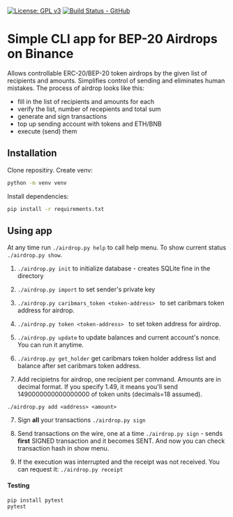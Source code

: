 [![License: GPL v3](https://img.shields.io/badge/License-GPLv3-blue.svg)](https://www.gnu.org/licenses/gpl-3.0)
[![Build Status - GitHub](https://github.com/OnGridSystems/erc20_airdrop_cli/workflows/airdrop_pytest/badge.svg)](https://github.com/OnGridSystems/erc20_airdrop_cli/actions?query=workflow%3Aairdrop_pytest)


# Simple CLI app for BEP-20 Airdrops on Binance

Allows controllable ERC-20/BEP-20 token airdrops by the given list of recipients and amounts. Simplifies control of sending and eliminates human mistakes. The process of airdrop looks like this:

* fill in the list of recipients and amounts for each
* verify the list, number of recepients and total sum
* generate and sign transactions
* top up sending account with tokens and ETH/BNB
* execute (send) them


## Installation

Clone repositiry. 
Create venv:

```sh
python -m venv venv
```

Install dependencies:
```sh
pip install -r requirements.txt
```


## Using app

At any time run ```./airdrop.py help``` to call help menu.
To show current status ```./airdrop.py show```.

1. ```./airdrop.py init``` to initialize database - creates SQLite fine in the directory
2. ```./airdrop.py import``` to set sender's private key
3. ```./airdrop.py caribmars_token <token-address> ``` to set caribmars token address for airdrop.
4. ```./airdrop.py token <token-address> ``` to set token address for airdrop.
5. ```./airdrop.py update``` to update balances and current account's nonce. You can run it anytime.
6. ```./airdrop.py get_holder``` get caribmars token holder address list and balance after set caribmars token address.

6. Add recipietns for airdrop, one recipient per command. Amounts are in decimal format. If you specify 1.49, it means you'll send 1490000000000000000 of token units (decimals=18 assumed).

```./airdrop.py add <address> <amount>```  


7. Sign **all** your transactions ```./airdrop.py sign```  

8. Send transactions on the wire, one at a time ```./airdrop.py sign``` - sends **first** SIGNED transaction and it becomes SENT. And now you can check transaction hash in show menu.

9. If the execution was interrupted and the receipt was not received. You can request it:
```./airdrop.py receipt```


#### Testing

```sh
pip install pytest
pytest
```
